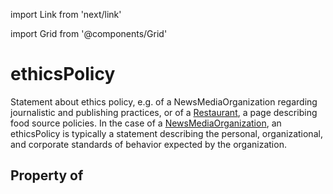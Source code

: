 import Link from 'next/link'
  
import Grid from '@components/Grid'

# ethicsPolicy

Statement about ethics policy, e.g. of a <Link href="/NewsMediaOrganization">NewsMediaOrganization</Link> regarding journalistic and publishing practices, or of a <a class="localLink" href="/Restaurant">Restaurant</a>, a page describing food source policies. In the case of a <a class="localLink" href="/NewsMediaOrganization">NewsMediaOrganization</a>, an ethicsPolicy is typically a statement describing the personal, organizational, and corporate standards of behavior expected by the organization.

## Property of



